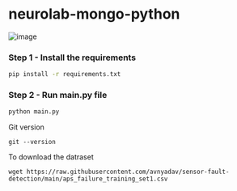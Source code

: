 # neurolab-mongo-python

![image](https://user-images.githubusercontent.com/57321948/196933065-4b16c235-f3b9-4391-9cfe-4affcec87c35.png)

### Step 1 - Install the requirements

```bash
pip install -r requirements.txt
```

### Step 2 - Run main.py file

```bash
python main.py
```

Git version
```
git --version
```


To download the datraset
```
wget https://raw.githubusercontent.com/avnyadav/sensor-fault-detection/main/aps_failure_training_set1.csv
```
